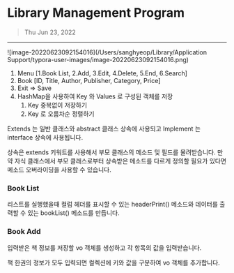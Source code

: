 # Library Management Program

> Thu Jun 23, 2022

---

![image-20220623092154016](/Users/sanghyeop/Library/Application Support/typora-user-images/image-20220623092154016.png)

1. Menu [1.Book List, 2.Add, 3.Edit, 4.Delete, 5.End, 6.Search]
2. Book [ID, Title, Author, Publisher, Category, Price]
3. Exit => Save
4. HashMap을 사용하여 Key 와 Values 로 구성된 객체를 저장
   1. Key 중복없이 저장하기
   2. Key 로 오름차순 정렬하기



Extends 는 일반 클래스와 abstract 클래스 상속에 사용되고 
Implement 는 interface 상속에 사용됩니다.



상속은 extends 키워트를 사용해서 부모 클래스의 메소드 및 필드를 물려받습니다. 만약 자식 클래스에서 부모 클래스로부터 상속받은 메소드를 다르게 정의할 필요가 있다면 메소드 오버라이딩을 사용할 수 있습니다.



### Book List

리스트를 실행했을때 컬럼 헤더를 표시할 수 있는 headerPrint() 메소드와 데이터를 출력할 수 있는 bookList() 메소드를 만듭니다.



### Book Add

입력받은 책 정보를 저장할 vo 객체를 생성하고 각 항목의 값을 입력받습니다.

책 한권의 정보가 모두 입력되면 컬렉션에 키와 값을 구분하여 vo 객체를 추가합니다. 